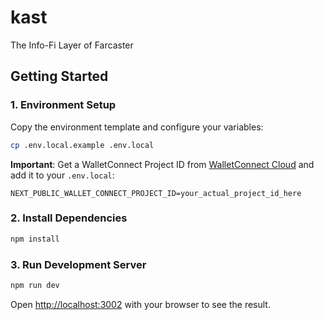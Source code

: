 # kast
The Info-Fi Layer of Farcaster

## Getting Started

### 1. Environment Setup

Copy the environment template and configure your variables:

```bash
cp .env.local.example .env.local
```

**Important**: Get a WalletConnect Project ID from [WalletConnect Cloud](https://cloud.walletconnect.com/) and add it to your `.env.local`:

```
NEXT_PUBLIC_WALLET_CONNECT_PROJECT_ID=your_actual_project_id_here
```

### 2. Install Dependencies

```bash
npm install
```

### 3. Run Development Server

```bash
npm run dev
```

Open [http://localhost:3002](http://localhost:3002) with your browser to see the result.
